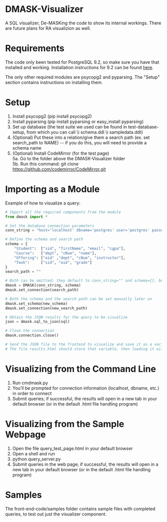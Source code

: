 # DMASK-Visualizer
A SQL visualizer, De-MASKing the code to show its internal workings. There are future plans for RA visualizion as well.

# Requirements
The code only been tested for PostgreSQL 9.2, so make sure you have that installed and working. Installation instructions for 9.2 can be found [here](http://www.postgresql.org/docs/9.2/static/install-procedure.html).

The only other required modules are psycopg2 and pyparsing. The "Setup" section contains instructions on installing them.

# Setup
1. Install psycopg2 (pip install psycopg2)
2. Install pyparsing (pip install pyparsing or easy_install pyparsing)
3. Set up database (the test suite we used can be found in test-database-setup, from which you can call  \i schema.ddl \i sampledata.ddt)
4. (Optional) Put these into a relation/give them a search path (ex. set search_path to NAME) -- if you do this, you will need to provide a schema name
5. (Optional) Install CodeMirror (for the test page)  
5a. Go to the folder above the DMASK-Visualizer folder  
5b. Run this command: git clone https://github.com/codemirror/CodeMirror.git

# Importing as a Module  
Example of how to visualize a query:
```python
# Import all the required components from the module
from dmask import *

# Set the database connection parameters
conn_string = "host='localhost' dbname='postgres' user='postgres' password=''"

# Define the schema and search path
schema = {
    "Student":  ["sid", "firstName", "email", "cgpa"],
    "Course":   ["dept", "cNum", "name"],
    "Offering": ["oid" ,"dept", "cNum", "instructor"],
    "Took":     ["sid", "oid", "grade"]
}
search_path = ""

# Both can be omitted; they default to conn_string="" and schema={}, but queries will not visualize without them
dmask = DMASK(conn_string, schema)
dmask.set_connection(search_path)

# Both the schema and the search path can be set manually later on
dmask.set_schema(new_schema)
dmask.set_connection(new_search_path)

# Obtain the JSON results for the query to be visualize
json = dmask.sql_to_json(sql)

# Close the connection
dmask.connection.close()

# Send the JSON file to the frontend to visualize and save it as a variable called pq
# The file results.html should store that variable, then loading it will allow you to visualize the query
```

# Visualizing from the Command Line  
1. Run cmdmask.py
2. You’ll be prompted for connection information (localhost, dbname, etc.) in order to connect
3. Submit queries; if successful, the results will open in a new tab in your default browser (or in the default .html file handling program)

# Visualizing from the Sample Webpage  
1. Open the file query_test_page.html in your default browser
2. Open a shell and run
3. python query_server.py
4. Submit queries in the web page; if successful, the results will open in a new tab in your default browser (or in the default .html file handling program)

# Samples
The front-end-code/samples folder contains sample files with completed queries, to test out just the visualizer component.
